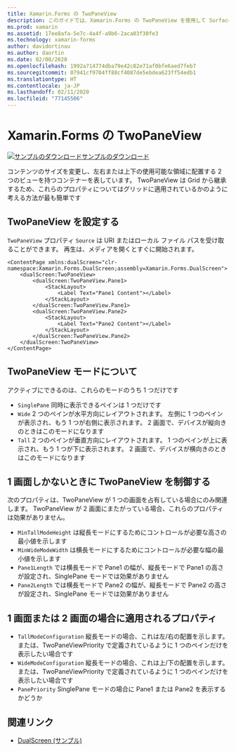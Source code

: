 ```yaml
---
title: Xamarin.Forms の TwoPaneView
description: このガイドでは、Xamarin.Forms の TwoPaneView を使用して Surface Duo や Surface Neo などのデュアル画面デバイスのアプリ エクスペリエンスを最適化する方法について説明します。
ms.prod: xamarin
ms.assetid: 17ee8afa-5e7c-4a4f-a9b6-2aca03f30fe3
ms.technology: xamarin-forms
author: davidortinau
ms.author: daortin
ms.date: 02/08/2020
ms.openlocfilehash: 1992a714774dba79e42c82e71af0bfe6aed7feb7
ms.sourcegitcommit: 07941cf9704ff88cf4087de5ebdea623ff54edb1
ms.translationtype: HT
ms.contentlocale: ja-JP
ms.lasthandoff: 02/11/2020
ms.locfileid: "77145506"
---
```

# <a name="xamarinforms-twopaneview"></a>Xamarin.Forms の TwoPaneView

[![サンプルのダウンロード](~/media/shared/download.png)サンプルのダウンロード](https://github.com/xamarin/xamarin-forms-samples/tree/pre-release/UserInterface/DualScreenDemos)

コンテンツのサイズを変更し、左右または上下の使用可能な領域に配置する 2 つのビューを持つコンテナーを表しています。 TwoPaneView は Grid から継承するため、これらのプロパティについてはグリッドに適用されているかのように考える方法が最も簡単です

## <a name="set-up-twopaneview"></a>TwoPaneView を設定する

`TwoPaneView` プロパティ `Source` は URI またはローカル ファイル パスを受け取ることができます。 再生は、メディアを開くとすぐに開始されます。

```xaml
<ContentPage xmlns:dualScreen="clr-namespace:Xamarin.Forms.DualScreen;assembly=Xamarin.Forms.DualScreen">
    <dualScreen:TwoPaneView>
        <dualScreen:TwoPaneView.Pane1>
            <StackLayout>
                <Label Text="Pane1 Content"></Label>
            </StackLayout>
        </dualScreen:TwoPaneView.Pane1>
        <dualScreen:TwoPaneView.Pane2>
            <StackLayout>
                <Label Text="Pane2 Content"></Label>
            </StackLayout>
        </dualScreen:TwoPaneView.Pane2>
    </dualScreen:TwoPaneView>
</ContentPage>
```

## <a name="understand-twopaneview-modes"></a>TwoPaneView モードについて

アクティブにできるのは、これらのモードのうち 1 つだけです

- `SinglePane` 同時に表示できるペインは 1 つだけです
- `Wide` 2 つのペインが水平方向にレイアウトされます。 左側に 1 つのペインが表示され、もう 1 つが右側に表示されます。 2 画面で、デバイスが縦向きのときはこのモードになります
- `Tall` 2 つのペインが垂直方向にレイアウトされます。 1 つのペインが上に表示され、もう 1 つが下に表示されます。 2 画面で、デバイスが横向きのときはこのモードになります

## <a name="control-twopaneview-when-its-only-on-one-screen"></a>1 画面しかないときに TwoPaneView を制御する

次のプロパティは、TwoPaneView が 1 つの画面を占有している場合にのみ関連します。 TwoPaneView が 2 画面にまたがっている場合、これらのプロパティは効果がありません。

- `MinTallModeHeight` は縦長モードにするためにコントロールが必要な高さの最小値を示します
- `MinWideModeWidth` は横長モードにするためにコントロールが必要な幅の最小値を示します
- `Pane1Length` では横長モードで Pane1 の幅が、縦長モードで Pane1 の高さが設定され、SinglePane モードでは効果がありません
- `Pane2Length` では横長モードで Pane2 の幅が、縦長モードで Pane2 の高さが設定され、SinglePane モードでは効果がありません

## <a name="properties-that-apply-when-on-one-screen-or-two"></a>1 画面または 2 画面の場合に適用されるプロパティ

- `TallModeConfiguration` 縦長モードの場合、これは左/右の配置を示します。または、TwoPaneViewPriority で定義されているように 1 つのペインだけを表示したい場合です
- `WideModeConfiguration` 縦長モードの場合、これは上/下の配置を示します。または、TwoPaneViewPriority で定義されているように 1 つのペインだけを表示したい場合です
- `PanePriority` SinglePane モードの場合に Pane1 または Pane2 を表示するかどうか

## <a name="related-links"></a>関連リンク

- [DualScreen (サンプル)](https://github.com/xamarin/xamarin-forms-samples/tree/pre-release/UserInterface/DualScreenDemos)
